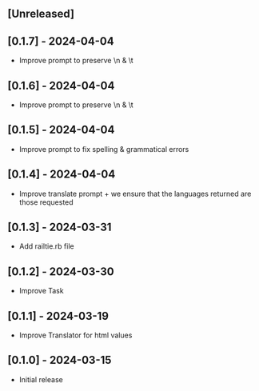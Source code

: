 ## [Unreleased]

## [0.1.7] - 2024-04-04

- Improve prompt to preserve  \n & \t

## [0.1.6] - 2024-04-04

- Improve prompt to preserve  \n & \t


## [0.1.5] - 2024-04-04

- Improve prompt to fix spelling & grammatical errors

## [0.1.4] - 2024-04-04

- Improve translate prompt + we ensure that the languages returned are those requested

## [0.1.3] - 2024-03-31

- Add railtie.rb file

## [0.1.2] - 2024-03-30

- Improve Task

## [0.1.1] - 2024-03-19

- Improve Translator for html values

## [0.1.0] - 2024-03-15

- Initial release
